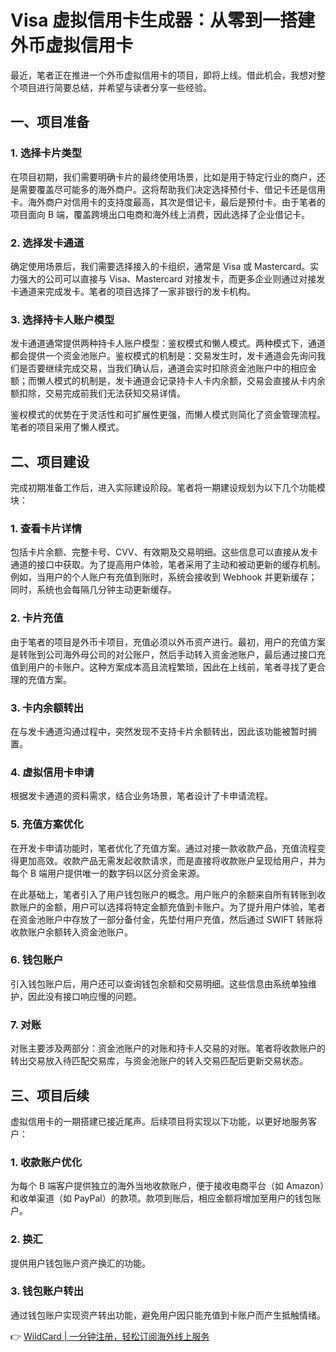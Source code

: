 # Visa 虚拟信用卡生成器：从零到一搭建外币虚拟信用卡

最近，笔者正在推进一个外币虚拟信用卡的项目，即将上线。借此机会，我想对整个项目进行简要总结，并希望与读者分享一些经验。

## 一、项目准备

### 1. 选择卡片类型

在项目初期，我们需要明确卡片的最终使用场景，比如是用于特定行业的商户，还是需要覆盖尽可能多的海外商户。这将帮助我们决定选择预付卡、借记卡还是信用卡。海外商户对信用卡的支持度最高，其次是借记卡，最后是预付卡。由于笔者的项目面向 B 端，覆盖跨境出口电商和海外线上消费，因此选择了企业借记卡。

### 2. 选择发卡通道

确定使用场景后，我们需要选择接入的卡组织，通常是 Visa 或 Mastercard。实力强大的公司可以直接与 Visa、Mastercard 对接发卡，而更多企业则通过对接发卡通道来完成发卡。笔者的项目选择了一家非银行的发卡机构。

### 3. 选择持卡人账户模型

发卡通道通常提供两种持卡人账户模型：鉴权模式和懒人模式。两种模式下，通道都会提供一个资金池账户。鉴权模式的机制是：交易发生时，发卡通道会先询问我们是否要继续完成交易，当我们确认后，通道会实时扣除资金池账户中的相应金额；而懒人模式的机制是，发卡通道会记录持卡人卡内余额，交易会直接从卡内余额扣除，交易完成前我们无法获知交易详情。

鉴权模式的优势在于灵活性和可扩展性更强，而懒人模式则简化了资金管理流程。笔者的项目采用了懒人模式。

## 二、项目建设

完成初期准备工作后，进入实际建设阶段。笔者将一期建设规划为以下几个功能模块：

### 1. 查看卡片详情

包括卡片余额、完整卡号、CVV、有效期及交易明细。这些信息可以直接从发卡通道的接口中获取。为了提高用户体验，笔者采用了主动和被动更新的缓存机制。例如，当用户的个人账户有充值到账时，系统会接收到 Webhook 并更新缓存；同时，系统也会每隔几分钟主动更新缓存。

### 2. 卡片充值

由于笔者的项目是外币卡项目，充值必须以外币资产进行。最初，用户的充值方案是转账到公司海外母公司的对公账户，然后手动转入资金池账户，最后通过接口充值到用户的卡账户。这种方案成本高且流程繁琐，因此在上线前，笔者寻找了更合理的充值方案。

### 3. 卡内余额转出

在与发卡通道沟通过程中，突然发现不支持卡片余额转出，因此该功能被暂时搁置。

### 4. 虚拟信用卡申请

根据发卡通道的资料需求，结合业务场景，笔者设计了卡申请流程。

### 5. 充值方案优化

在开发卡申请功能时，笔者优化了充值方案。通过对接一款收款产品，充值流程变得更加高效。收款产品无需发起收款请求，而是直接将收款账户呈现给用户，并为每个 B 端用户提供唯一的数字码以区分资金来源。

在此基础上，笔者引入了用户钱包账户的概念。用户账户的余额来自所有转账到收款账户的金额，用户可以选择将特定金额充值到卡账户。为了提升用户体验，笔者在资金池账户中存放了一部分备付金，先垫付用户充值，然后通过 SWIFT 转账将收款账户余额转入资金池账户。

### 6. 钱包账户

引入钱包账户后，用户还可以查询钱包余额和交易明细。这些信息由系统单独维护，因此没有接口响应慢的问题。

### 7. 对账

对账主要涉及两部分：资金池账户的对账和持卡人交易的对账。笔者将收款账户的转出交易放入待匹配交易库，与资金池账户的转入交易匹配后更新交易状态。

## 三、项目后续

虚拟信用卡的一期搭建已接近尾声。后续项目将实现以下功能，以更好地服务客户：

### 1. 收款账户优化

为每个 B 端客户提供独立的海外当地收款账户，便于接收电商平台（如 Amazon）和收单渠道（如 PayPal）的款项。款项到账后，相应金额将增加至用户的钱包账户。

### 2. 换汇

提供用户钱包账户资产换汇的功能。

### 3. 钱包账户转出

通过钱包账户实现资产转出功能，避免用户因只能充值到卡账户而产生抵触情绪。

👉 [WildCard | 一分钟注册，轻松订阅海外线上服务](https://bbtdd.com/WildCard)